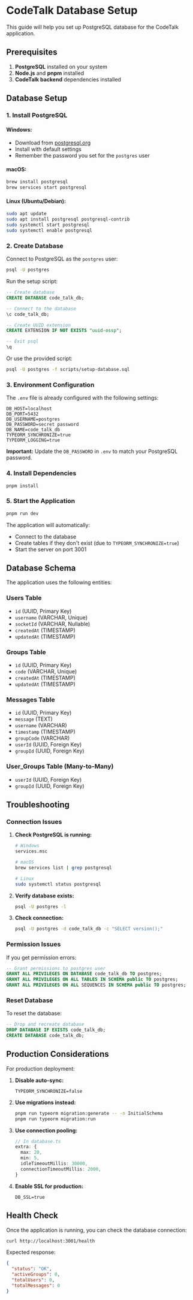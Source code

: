 # CodeTalk Database Setup

This guide will help you set up PostgreSQL database for the CodeTalk application.

## Prerequisites

1. **PostgreSQL** installed on your system
2. **Node.js** and **pnpm** installed
3. **CodeTalk backend** dependencies installed

## Database Setup

### 1. Install PostgreSQL

#### Windows:
- Download from [postgresql.org](https://www.postgresql.org/download/windows/)
- Install with default settings
- Remember the password you set for the `postgres` user

#### macOS:
```bash
brew install postgresql
brew services start postgresql
```

#### Linux (Ubuntu/Debian):
```bash
sudo apt update
sudo apt install postgresql postgresql-contrib
sudo systemctl start postgresql
sudo systemctl enable postgresql
```

### 2. Create Database

Connect to PostgreSQL as the `postgres` user:

```bash
psql -U postgres
```

Run the setup script:

```sql
-- Create database
CREATE DATABASE code_talk_db;

-- Connect to the database
\c code_talk_db;

-- Create UUID extension
CREATE EXTENSION IF NOT EXISTS "uuid-ossp";

-- Exit psql
\q
```

Or use the provided script:

```bash
psql -U postgres -f scripts/setup-database.sql
```

### 3. Environment Configuration

The `.env` file is already configured with the following settings:

```env
DB_HOST=localhost
DB_PORT=5432
DB_USERNAME=postgres
DB_PASSWORD=secret password
DB_NAME=code_talk_db
TYPEORM_SYNCHRONIZE=true
TYPEORM_LOGGING=true
```

**Important:** Update the `DB_PASSWORD` in `.env` to match your PostgreSQL password.

### 4. Install Dependencies

```bash
pnpm install
```

### 5. Start the Application

```bash
pnpm run dev
```

The application will automatically:
- Connect to the database
- Create tables if they don't exist (due to `TYPEORM_SYNCHRONIZE=true`)
- Start the server on port 3001

## Database Schema

The application uses the following entities:

### Users Table
- `id` (UUID, Primary Key)
- `username` (VARCHAR, Unique)
- `socketId` (VARCHAR, Nullable)
- `createdAt` (TIMESTAMP)
- `updatedAt` (TIMESTAMP)

### Groups Table
- `id` (UUID, Primary Key)
- `code` (VARCHAR, Unique)
- `createdAt` (TIMESTAMP)
- `updatedAt` (TIMESTAMP)

### Messages Table
- `id` (UUID, Primary Key)
- `message` (TEXT)
- `username` (VARCHAR)
- `timestamp` (TIMESTAMP)
- `groupCode` (VARCHAR)
- `userId` (UUID, Foreign Key)
- `groupId` (UUID, Foreign Key)

### User_Groups Table (Many-to-Many)
- `userId` (UUID, Foreign Key)
- `groupId` (UUID, Foreign Key)

## Troubleshooting

### Connection Issues

1. **Check PostgreSQL is running:**
   ```bash
   # Windows
   services.msc
   
   # macOS
   brew services list | grep postgresql
   
   # Linux
   sudo systemctl status postgresql
   ```

2. **Verify database exists:**
   ```bash
   psql -U postgres -l
   ```

3. **Check connection:**
   ```bash
   psql -U postgres -d code_talk_db -c "SELECT version();"
   ```

### Permission Issues

If you get permission errors:

```sql
-- Grant permissions to postgres user
GRANT ALL PRIVILEGES ON DATABASE code_talk_db TO postgres;
GRANT ALL PRIVILEGES ON ALL TABLES IN SCHEMA public TO postgres;
GRANT ALL PRIVILEGES ON ALL SEQUENCES IN SCHEMA public TO postgres;
```

### Reset Database

To reset the database:

```sql
-- Drop and recreate database
DROP DATABASE IF EXISTS code_talk_db;
CREATE DATABASE code_talk_db;
```

## Production Considerations

For production deployment:

1. **Disable auto-sync:**
   ```env
   TYPEORM_SYNCHRONIZE=false
   ```

2. **Use migrations instead:**
   ```bash
   pnpm run typeorm migration:generate -- -n InitialSchema
   pnpm run typeorm migration:run
   ```

3. **Use connection pooling:**
   ```typescript
   // In database.ts
   extra: {
     max: 20,
     min: 5,
     idleTimeoutMillis: 30000,
     connectionTimeoutMillis: 2000,
   }
   ```

4. **Enable SSL for production:**
   ```env
   DB_SSL=true
   ```

## Health Check

Once the application is running, you can check the database connection:

```bash
curl http://localhost:3001/health
```

Expected response:
```json
{
  "status": "OK",
  "activeGroups": 0,
  "totalUsers": 0,
  "totalMessages": 0
}
```
